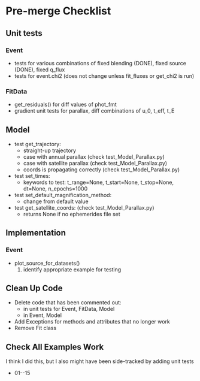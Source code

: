 # Pre-merge Checklist

## Unit tests
### Event
- tests for various combinations of fixed blending (DONE), fixed source (DONE), fixed q_flux
- tests for event.chi2 (does not change unless fit_fluxes or get_chi2 is run)


### FitData
- get_residuals() for diff values of phot_fmt
- gradient unit tests for parallax, diff combinations of u_0, t_eff, t_E

## Model
- test get_trajectory:
  - straight-up trajectory
  - case with annual parallax (check test_Model_Parallax.py)
  - case with satellite parallax (check test_Model_Parallax.py)
  - coords is propagating correctly (check test_Model_Parallax.py)
- test set_times:
  - keywords to test:
    t_range=None, t_start=None, t_stop=None, dt=None, n_epochs=1000
- test set_default_magnification_method:
  - change from default value
- test get_satellite_coords: (check test_Model_Parallax.py)
  - returns None if no ephemerides file set

## Implementation
### Event
- plot_source_for_datasets()
    1) identify appropriate example for testing

## Clean Up Code
- Delete code that has been commented out:
    - in unit tests for Event, FitData, Model
    - in Event, Model
- Add Exceptions for methods and attributes that no longer work
- Remove Fit class

## Check All Examples Work
I think I did this, but I also might have been side-tracked by adding unit tests
- 01--15